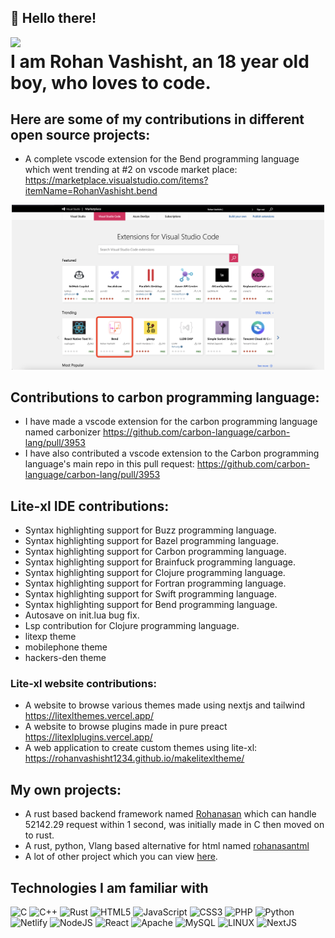 ## 👋 Hello there!

<img align="left" width=50 src="https://avatars.githubusercontent.com/u/81112205?v=4"/>

# I am Rohan Vashisht, an 18 year old boy, who loves to code.

## Here are some of my contributions in different open source projects:

- A complete vscode extension for the Bend programming language which went trending at #2 on vscode market place:
https://marketplace.visualstudio.com/items?itemName=RohanVashisht.bend

<div align="center">
<img width=500 src="./trending-extension.png"/>
</div>

## Contributions to carbon programming language:
- I have made a vscode extension for the carbon programming language named carbonizer https://github.com/carbon-language/carbon-lang/pull/3953
- I have also contributed a vscode extension to the Carbon programming language's main repo in this pull request: https://github.com/carbon-language/carbon-lang/pull/3953


## Lite-xl IDE contributions:
- Syntax highlighting support for Buzz programming language.
- Syntax highlighting support for Bazel programming language.
- Syntax highlighting support for Carbon programming language.
- Syntax highlighting support for Brainfuck programming language.
- Syntax highlighting support for Clojure programming language.
- Syntax highlighting support for Fortran programming language.
- Syntax highlighting support for Swift programming language.
- Syntax highlighting support for Bend programming language.
- Autosave on init.lua bug fix.
- Lsp contribution for Clojure programming language.
- litexp theme
- mobilephone theme
- hackers-den theme

### Lite-xl website contributions:
- A website to browse various themes made using nextjs and tailwind https://litexlthemes.vercel.app/
- A website to browse plugins made in pure preact https://litexlplugins.vercel.app/
- A web application to create custom themes using lite-xl: https://rohanvashisht1234.github.io/makelitexltheme/

## My own projects:
- A rust based backend framework named [Rohanasan](https://github.com/rohanasan/rohanasan-rs) which can handle 52142.29 request within 1 second, was initially made in C then moved on to rust.
- A rust, python, Vlang based alternative for html named [rohanasantml](https://github.com/rohanasan/rohanasantml)
- A lot of other project which you can view [here](https://github.com/RohanVashisht1234?tab=repositories).


## Technologies I am familiar with

![C](https://img.shields.io/badge/c-%2300599C.svg?style=for-the-badge&logo=c&logoColor=white) ![C++](https://img.shields.io/badge/c++-%2300599C.svg?style=for-the-badge&logo=c%2B%2B&logoColor=white) ![Rust](https://img.shields.io/badge/rust-%2300599C.svg?style=for-the-badge&logo=rust&logoColor=white) ![HTML5](https://img.shields.io/badge/html5-%23E34F26.svg?style=for-the-badge&logo=html5&logoColor=white)  ![JavaScript](https://img.shields.io/badge/javascript-%23323330.svg?style=for-the-badge&logo=javascript&logoColor=%23F7DF1E) ![CSS3](https://img.shields.io/badge/css3-%231572B6.svg?style=for-the-badge&logo=css3&logoColor=white) ![PHP](https://img.shields.io/badge/php-%23777BB4.svg?style=for-the-badge&logo=php&logoColor=white) ![Python](https://img.shields.io/badge/python-3670A0?style=for-the-badge&logo=python&logoColor=ffdd54) ![Netlify](https://img.shields.io/badge/netlify-%23000000.svg?style=for-the-badge&logo=netlify&logoColor=#00C7B7) ![NodeJS](https://img.shields.io/badge/node.js-6DA55F?style=for-the-badge&logo=node.js&logoColor=white) ![React](https://img.shields.io/badge/react-%2320232a.svg?style=for-the-badge&logo=react&logoColor=%2361DAFB) ![Apache](https://img.shields.io/badge/apache-%23D42029.svg?style=for-the-badge&logo=apache&logoColor=white) ![MySQL](https://img.shields.io/badge/mysql-%2300f.svg?style=for-the-badge&logo=mysql&logoColor=white)  ![LINUX](https://img.shields.io/badge/Linux-FCC624?style=for-the-badge&logo=linux&logoColor=black) ![NextJS](https://img.shields.io/badge/NextJS-FCC624?style=for-the-badge&logo=nextjs&logoColor=black) 

